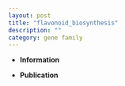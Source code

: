 ```yaml
---
layout: post
title: "flavonoid_biosynthesis"
description: ""
category: gene family
---
```


* **Information**  

* **Publication**  



